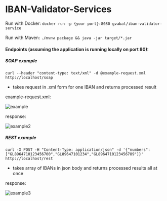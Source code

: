 # IBAN-Validator-Services

Run with Docker: `docker run -p {your port}:8080 gvabal/iban-validator-service`

Run with Maven: `./mvnw package && java -jar target/*.jar`

#### Endpoints (assuming the application is running locally on port 80):

##### SOAP example

`curl --header "content-type: text/xml" -d @example-request.xml http://localhost/soap`

* takes request in .xml form for one IBAN and returns processed result

example-request.xml:

![example](https://user-images.githubusercontent.com/49102436/87785266-9286ee80-c840-11ea-801a-b734c2e00c80.jpg)

response:

![example2](https://user-images.githubusercontent.com/49102436/87785706-4e481e00-c841-11ea-9d7b-f6cfb2e0aaee.jpg)

##### REST example

`curl -X POST -H "Content-Type: application/json" -d '{"numbers":["GL8964710123456700","GL89647101234","GL8964710123456789"]}' http://localhost/rest`

* takes array of IBANs in json body and returns processed results all at once

response:

![example3](https://user-images.githubusercontent.com/49102436/87786291-5d7b9b80-c842-11ea-88c3-4a84954a0881.jpg)

